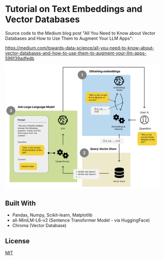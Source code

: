 # Tutorial on Text Embeddings and Vector Databases

Source code to the Medium blog post "All You Need to Know about Vector Databases and How to Use Them to Augment Your LLM Apps":

https://medium.com/towards-data-science/all-you-need-to-know-about-vector-databases-and-how-to-use-them-to-augment-your-llm-apps-596f39adfedb

![overview_augment_llm_apps](./00_Img/overview_augment_llm_apps.png)

## Built With

* Pandas, Numpy, Scikit-learn, Matplotlib 
* all-MiniLM-L6-v2 (Sentence Transformer Model - via HuggingFace)
* Chroma (Vector Database)

## License
[MIT](https://choosealicense.com/licenses/mit/)